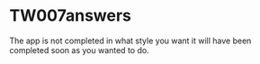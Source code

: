 # TW007answers
 The app is not completed  in what style you want 
  it will have been completed soon as you wanted to do.